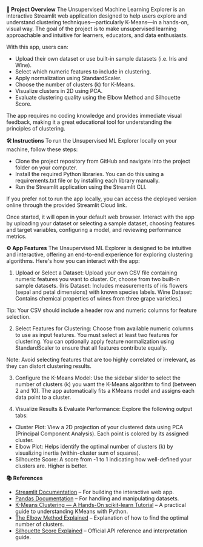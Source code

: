 **📌 Project Overview**
The Unsupervised Machine Learning Explorer is an interactive Streamlit web application designed to help users explore and understand clustering techniques—particularly K-Means—in a hands-on, visual way. The goal of the project is to make unsupervised learning approachable and intuitive for learners, educators, and data enthusiasts.

With this app, users can:
- Upload their own dataset or use built-in sample datasets (i.e. Iris and Wine).
- Select which numeric features to include in clustering.
- Apply normalization using StandardScaler.
- Choose the number of clusters (k) for K-Means.
- Visualize clusters in 2D using PCA.
- Evaluate clustering quality using the Elbow Method and Silhouette Score.

The app requires no coding knowledge and provides immediate visual feedback, making it a great educational tool for understanding the principles of clustering.

**🛠️ Instructions**
To run the Unsupervised ML Explorer locally on your machine, follow these steps:
- Clone the project repository from GitHub and navigate into the project folder on your computer.
- Install the required Python libraries. You can do this using a requirements.txt file or by installing each library manually.
- Run the Streamlit application using the Streamlit CLI. 

If you prefer not to run the app locally, you can access the deployed version online through the provided Streamlit Cloud link.

Once started, it will open in your default web browser.
Interact with the app by uploading your dataset or selecting a sample dataset, choosing features and target variables, configuring a model, and reviewing performance metrics.

**⚙️ App Features** 
The Unsupervised ML Explorer is designed to be intuitive and interactive, offering an end-to-end experience for exploring clustering algorithms. Here's how you can interact with the app: 
1. Upload or Select a Dataset: Upload your own CSV file containing numeric features you want to cluster. Or, choose from two built-in sample datasets. (Iris Dataset: Includes measurements of iris flowers (sepal and petal dimensions) with known species labels. Wine Dataset: Contains chemical properties of wines from three grape varieties.) 

Tip: Your CSV should include a header row and numeric columns for feature selection.

2. Select Features for Clustering: Choose from available numeric columns to use as input features. You must select at least two features for clustering. You can optionally apply feature normalization using StandardScaler to ensure that all features contribute equally. 

Note: Avoid selecting features that are too highly correlated or irrelevant, as they can distort clustering results.

3. Configure the K-Means Model: Use the sidebar slider to select the number of clusters (k) you want the K-Means algorithm to find (between 2 and 10). The app automatically fits a KMeans model and assigns each data point to a cluster.

4. Visualize Results & Evaluate Performance: Explore the following output tabs: 
 - Cluster Plot: View a 2D projection of your clustered data using PCA (Principal Component Analysis). Each point is colored by its assigned cluster. 
 - Elbow Plot: Helps identify the optimal number of clusters (k) by visualizing inertia (within-cluster sum of squares). 
 - Silhouette Score: A score from -1 to 1 indicating how well-defined your clusters are. Higher is better.

**📚 References** 
- [Streamlit Documentation](https://docs.streamlit.io/) – For building the interactive web app.
- [Pandas Documentation](https://pandas.pydata.org/docs/) – For handling and manipulating datasets.
- [K-Means Clustering — A Hands-On scikit-learn Tutorial](https://realpython.com/k-means-clustering-python/) – A practical guide to understanding KMeans with Python.
- [The Elbow Method Explained](https://www.geeksforgeeks.org/elbow-method-for-optimal-value-of-k-in-kmeans/) – Explanation of how to find the optimal number of clusters. 
- [Silhouette Score Explained](https://scikit-learn.org/stable/modules/generated/sklearn.metrics.silhouette_score.html) – Official API reference and interpretation guide.
